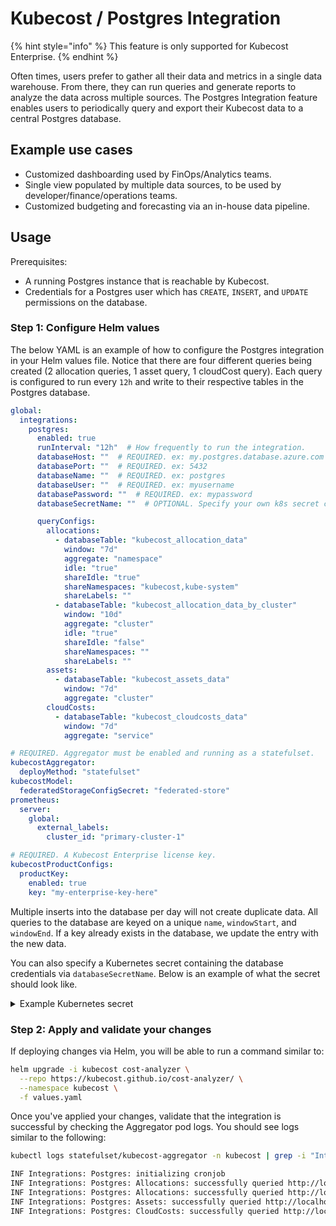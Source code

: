 # Kubecost / Postgres Integration

{% hint style="info" %}
This feature is only supported for Kubecost Enterprise.
{% endhint %}

Often times, users prefer to gather all their data and metrics in a single data warehouse. From there, they can run queries and generate reports to analyze the data across multiple sources. The Postgres Integration feature enables users to periodically query and export their Kubecost data to a central Postgres database.

## Example use cases

- Customized dashboarding used by FinOps/Analytics teams.
- Single view populated by multiple data sources, to be used by developer/finance/operations teams.
- Customized budgeting and forecasting via an in-house data pipeline.

## Usage

Prerequisites:

- A running Postgres instance that is reachable by Kubecost.
- Credentials for a Postgres user which has `CREATE`, `INSERT`, and `UPDATE` permissions on the database.

### Step 1: Configure Helm values

The below YAML is an example of how to configure the Postgres integration in your Helm values file. Notice that there are four different queries being created (2 allocation queries, 1 asset query, 1 cloudCost query). Each query is configured to run every `12h` and write to their respective tables in the Postgres database.

```yaml
global:
  integrations:
    postgres:
      enabled: true
      runInterval: "12h"  # How frequently to run the integration.
      databaseHost: ""  # REQUIRED. ex: my.postgres.database.azure.com
      databasePort: ""  # REQUIRED. ex: 5432
      databaseName: ""  # REQUIRED. ex: postgres
      databaseUser: ""  # REQUIRED. ex: myusername
      databasePassword: ""  # REQUIRED. ex: mypassword
      databaseSecretName: ""  # OPTIONAL. Specify your own k8s secret containing the above credentials. Must have key "creds.json".

      queryConfigs:
        allocations:
          - databaseTable: "kubecost_allocation_data"
            window: "7d"
            aggregate: "namespace"
            idle: "true"
            shareIdle: "true"
            shareNamespaces: "kubecost,kube-system"
            shareLabels: ""
          - databaseTable: "kubecost_allocation_data_by_cluster"
            window: "10d"
            aggregate: "cluster"
            idle: "true"
            shareIdle: "false"
            shareNamespaces: ""
            shareLabels: ""
        assets:
          - databaseTable: "kubecost_assets_data"
            window: "7d"
            aggregate: "cluster"
        cloudCosts:
          - databaseTable: "kubecost_cloudcosts_data"
            window: "7d"
            aggregate: "service"

# REQUIRED. Aggregator must be enabled and running as a statefulset.
kubecostAggregator:
  deployMethod: "statefulset"
kubecostModel:
  federatedStorageConfigSecret: "federated-store"
prometheus:
  server:
    global:
      external_labels:
        cluster_id: "primary-cluster-1"

# REQUIRED. A Kubecost Enterprise license key.
kubecostProductConfigs:
  productKey:
    enabled: true
    key: "my-enterprise-key-here"
```

Multiple inserts into the database per day will not create duplicate data. All queries to the database are keyed on a unique `name`, `windowStart`, and `windowEnd`. If a key already exists in the database, we update the entry with the new data.

You can also specify a Kubernetes secret containing the database credentials via `databaseSecretName`. Below is an example of what the secret should look like.

<details>
<summary> Example Kubernetes secret </summary>

```yaml
apiVersion: v1
kind: Secret
metadata:
  name: NAME_OF_YOUR_SECRET_HERE
type: Opaque
stringData:
  creds.json: |-
    {
        "host": "",
        "port": "",
        "databaseName": "",
        "user": "",
        "password": ""
    }
```

</details>

### Step 2: Apply and validate your changes

If deploying changes via Helm, you will be able to run a command similar to:

```sh
helm upgrade -i kubecost cost-analyzer \
  --repo https://kubecost.github.io/cost-analyzer/ \
  --namespace kubecost \
  -f values.yaml
```

Once you've applied your changes, validate that the integration is successful by checking the Aggregator pod logs. You should see logs similar to the following:

```sh
kubectl logs statefulset/kubecost-aggregator -n kubecost | grep -i "Integrations"
```

```txt
INF Integrations: Postgres: initializing cronjob
INF Integrations: Postgres: Allocations: successfully queried http://localhost:9004/allocation?aggregate=namespace&idle=true&shareIdle=false&shareLabels=&shareNamespaces=&window=7d and inserted into REDACTED:kubecost_allocation_data
INF Integrations: Postgres: Allocations: successfully queried http://localhost:9004/allocation?aggregate=cluster&idle=true&shareIdle=false&shareLabels=&shareNamespaces=&window=10d and inserted into REDACTED:kubecost_allocation_data2
INF Integrations: Postgres: Assets: successfully queried http://localhost:9004/assets?aggregate=cluster&window=7d and inserted into REDACTED:kubecost_assets_data
INF Integrations: Postgres: CloudCosts: successfully queried http://localhost:9004/cloudCost?aggregate=service&window=7d and inserted into REDACTED:kubecost_cloud_costs
```
